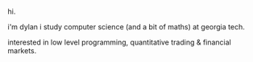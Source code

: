 hi.

i'm dylan i study computer science (and a bit of maths) at georgia tech.

interested in low level programming, quantitative trading & financial markets.
